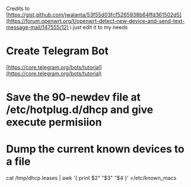 Credits to [https://gist.github.com/jwalanta/53f55d03fcf5265938b64ffd361502d5](https://forum.openwrt.org/t/openwrt-detect-new-device-and-send-text-message-mail/147555/12) i just edit it to my needs

# Create Telegram Bot
[https://core.telegram.org/bots/tutorial](https://core.telegram.org/bots/tutorial)

# Save the **90-newdev** file at **/etc/hotplug.d/dhcp** and give execute permisiion

# Dump the current known devices to a file
cat /tmp/dhcp.leases | awk '{ print $2" "$3" "$4 }' >/etc/known_macs
